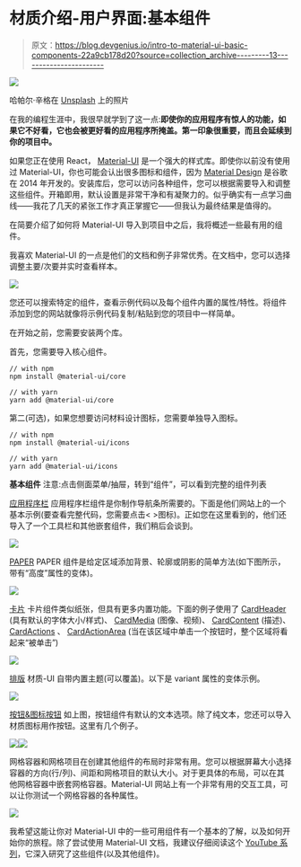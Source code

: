 # 材质介绍-用户界面:基本组件

> 原文：<https://blog.devgenius.io/intro-to-material-ui-basic-components-22a9cb178d20?source=collection_archive---------13----------------------->

![](img/1c6a7079493d8d55ec3526e75a8fa0d3.png)

哈帕尔·辛格在 [Unsplash](https://unsplash.com?utm_source=medium&utm_medium=referral) 上的照片

在我的编程生涯中，我很早就学到了这一点:**即使你的应用程序有惊人的功能，如果它不好看，它也会被更好看的应用程序所掩盖。第一印象很重要，而且会延续到你的项目中。**

如果您正在使用 React， [Material-UI](https://material-ui.com/) 是一个强大的样式库。即使你以前没有使用过 Material-UI，你也可能会认出很多图标和组件，因为 [Material Design](https://material.io/) 是谷歌在 2014 年开发的。安装库后，您可以访问各种组件，您可以根据需要导入和调整这些组件。开箱即用，默认设置是非常干净和有凝聚力的。似乎确实有一点学习曲线——我花了几天的紧张工作才真正掌握它——但我认为最终结果是值得的。

在简要介绍了如何将 Material-UI 导入到项目中之后，我将概述一些最有用的组件。

我喜欢 Material-UI 的一点是他们的文档和例子非常优秀。在文档中，您可以选择调整主要/次要并实时查看样本。

![](img/80d8af32b19a49db28e81b3fb465de81.png)

您还可以搜索特定的组件，查看示例代码以及每个组件内置的属性/特性。将组件添加到您的网站就像将示例代码复制/粘贴到您的项目中一样简单。

在开始之前，您需要安装两个库。

首先，您需要导入核心组件。

```
// with npm
npm install @material-ui/core

// with yarn
yarn add @material-ui/core
```

第二(可选)，如果您想要访问材料设计图标，您需要单独导入图标。

```
// with npm
npm install @material-ui/icons

// with yarn
yarn add @material-ui/icons
```

**基本组件**
注意:点击侧面菜单/抽屉，转到“组件”，可以看到完整的组件列表

[应用程序栏](https://material-ui.com/components/app-bar/)
应用程序栏组件是你制作导航条所需要的。下面是他们网站上的一个基本示例(要查看完整代码，您需要点击< >图标)。正如您在这里看到的，他们还导入了一个工具栏和其他嵌套组件，我们稍后会谈到。

![](img/05c1fa5ef213a8aeb64f463a597ac0f5.png)

[PAPER](https://material-ui.com/components/paper/)
PAPER 组件是给定区域添加背景、轮廓或阴影的简单方法(如下图所示，带有“高度”属性的变体)。

![](img/1fa9dda69c5fd506503ca6a52686845d.png)

[卡片](https://material-ui.com/components/cards/)
卡片组件类似纸张，但具有更多内置功能。下面的例子使用了 [CardHeader](https://material-ui.com/api/card-header/) (具有默认的字体大小/样式)、 [CardMedia](https://material-ui.com/api/card-media/) (图像、视频)、 [CardContent](https://material-ui.com/api/card-content/) (描述)、 [CardActions](https://material-ui.com/api/card-actions/) 、 [CardActionArea](https://material-ui.com/api/card-action-area/) (当在该区域中单击一个按钮时，整个区域将看起来“被单击”)

![](img/190fca92d59445fae2013f2aeb51c3fd.png)

[排版](https://material-ui.com/components/typography/)
材质-UI 自带内置主题(可以覆盖)。以下是 variant 属性的变体示例。

![](img/0f557388281a4f185d8a4b64515a51dd.png)

[按钮&图标按钮](https://material-ui.com/components/buttons/)
如上图，按钮组件有默认的文本选项。除了纯文本，您还可以导入材质图标用作按钮。这里有几个例子。

![](img/5bfe419401c9ea2a54d62ef935a69a41.png)![](img/107bb4a8afca5ed91bb270ebb871ab78.png)

网格容器和网格项目在创建其他组件的布局时非常有用。您可以根据屏幕大小选择容器的方向(行/列)、间距和网格项目的默认大小。对于更具体的布局，可以在其他网格容器中嵌套网格容器。Material-UI 网站上有一个非常有用的交互工具，可以让你测试一个网格容器的各种属性。

![](img/f0813a65ca98caf1d638c3c349224647.png)

我希望这能让你对 Material-UI 中的一些可用组件有一个基本的了解，以及如何开始你的旅程。除了尝试使用 Material-UI 文档，我建议仔细阅读这个 [YouTube 系列](https://www.youtube.com/watch?v=pHclLuRolzE&t=60s)，它深入研究了这些组件(以及其他组件)。